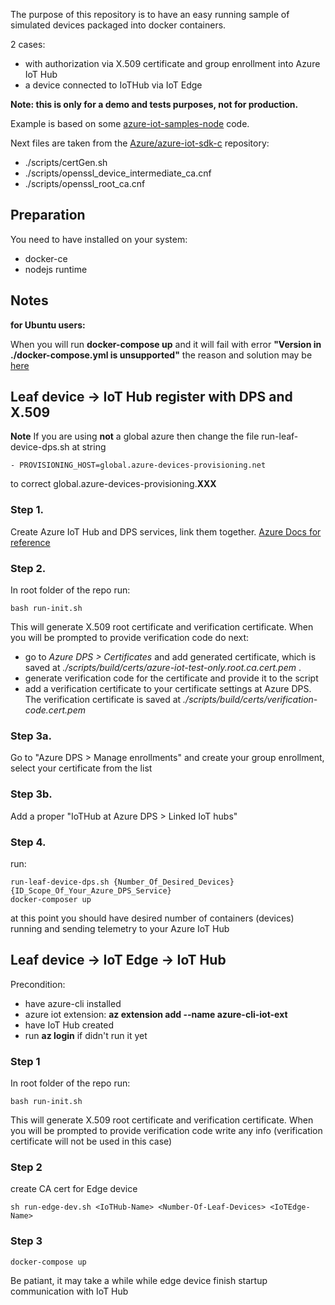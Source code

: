 The purpose of this repository is to have an easy running sample of simulated devices packaged into docker containers.

2 cases:
- with authorization via X.509 certificate and group enrollment into Azure IoT Hub
- a device connected to IoTHub via IoT Edge

**Note: this is only for a demo and tests purposes, not for production.**

Example is based on some [azure-iot-samples-node](https://github.com/Azure-Samples/azure-iot-samples-node) code.

Next files are taken from the [Azure/azure-iot-sdk-c](https://github.com/Azure/azure-iot-sdk-c/tree/master/tools/CACertificates) repository:

- ./scripts/certGen.sh
- ./scripts/openssl_device_intermediate_ca.cnf
- ./scripts/openssl_root_ca.cnf


## Preparation

You need to have installed on your system:
- docker-ce 
- nodejs runtime

## Notes

**for Ubuntu users:**

When you will run **docker-compose up** and it will fail with error **"Version in ./docker-compose.yml is unsupported"** the reason and solution may be [here](https://github.com/10up/wp-local-docker/issues/58#issuecomment-476786006)


## Leaf device -> IoT Hub register with DPS and X.509

**Note**
If you are using **not** a global azure then change the file run-leaf-device-dps.sh at string
```
- PROVISIONING_HOST=global.azure-devices-provisioning.net
```
to correct global.azure-devices-provisioning.**XXX**

### Step 1.

Create Azure IoT Hub and DPS services, link them together. [Azure Docs for reference](https://docs.microsoft.com/en-us/azure/iot-dps/quick-setup-auto-provision)

### Step 2.

In root folder of the repo run:
```
bash run-init.sh
```

This will generate X.509 root certificate and verification certificate. 
When you will be prompted to provide verification code do next:
- go to *Azure DPS > Certificates* and add generated certificate, which is saved at *./scripts/build/certs/azure-iot-test-only.root.ca.cert.pem* .
- generate verification code for the certificate and provide it to the script
- add a verification certificate to your certificate settings at Azure DPS. The verification certificate is saved at *./scripts/build/certs/verification-code.cert.pem*


### Step 3a.

Go to "Azure DPS > Manage enrollments" and create your group enrollment, select your certificate from the list

### Step 3b.

Add a proper "IoTHub at Azure DPS > Linked IoT hubs"

### Step 4.

run:
```
run-leaf-device-dps.sh {Number_Of_Desired_Devices} {ID_Scope_Of_Your_Azure_DPS_Service}
docker-composer up
```

at this point you should have desired number of containers (devices) running and sending telemetry to your Azure IoT Hub





## Leaf device -> IoT Edge -> IoT Hub

Precondition:
- have azure-cli installed
- azure iot extension: **az extension add --name azure-cli-iot-ext**
- have IoT Hub created
- run **az login** if didn't run it yet

### Step 1

In root folder of the repo run:
```
bash run-init.sh
```

This will generate X.509 root certificate and verification certificate. 
When you will be prompted to provide verification code write any info (verification certificate will not be used in this case)


### Step 2

create CA cert for Edge device

```
sh run-edge-dev.sh <IoTHub-Name> <Number-Of-Leaf-Devices> <IoTEdge-Name>
```

### Step 3

```
docker-compose up
```

Be patiant, it may take a while while edge device finish startup communication with IoT Hub